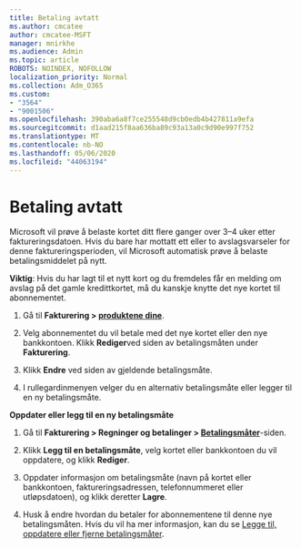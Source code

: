```yaml
---
title: Betaling avtatt
ms.author: cmcatee
author: cmcatee-MSFT
manager: mnirkhe
ms.audience: Admin
ms.topic: article
ROBOTS: NOINDEX, NOFOLLOW
localization_priority: Normal
ms.collection: Adm_O365
ms.custom:
- "3564"
- "9001506"
ms.openlocfilehash: 390aba6a8f7ce255548d9cb0edb4b427811a9efa
ms.sourcegitcommit: d1aad215f8aa636ba89c93a13a0c9d90e997f752
ms.translationtype: MT
ms.contentlocale: nb-NO
ms.lasthandoff: 05/06/2020
ms.locfileid: "44063194"
---
```

# <a name="payment-declined"></a>Betaling avtatt

Microsoft vil prøve å belaste kortet ditt flere ganger over 3–4 uker etter faktureringsdatoen.  Hvis du bare har mottatt ett eller to avslagsvarseler for denne faktureringsperioden, vil Microsoft automatisk prøve å belaste betalingsmiddelet på nytt.  

**Viktig**: Hvis du har lagt til et nytt kort og du fremdeles får en melding om avslag på det gamle kredittkortet, må du kanskje knytte det nye kortet til abonnementet.

1. Gå til **Fakturering > [produktene dine](https://go.microsoft.com/fwlink/p/?linkid=842054)**.

2. Velg abonnementet du vil betale med det nye kortet eller den nye bankkontoen. Klikk **Rediger**ved siden av betalingsmåten under **Fakturering**.

3. Klikk **Endre** ved siden av gjeldende betalingsmåte.

4. I rullegardinmenyen velger du en alternativ betalingsmåte eller legger til en ny betalingsmåte.

**Oppdater eller legg til en ny betalingsmåte**

1. Gå til **Fakturering > Regninger og betalinger > [Betalingsmåter](https://go.microsoft.com/fwlink/p/?linkid=2018806)**-siden.

2. Klikk **Legg til en betalingsmåte**, velg kortet eller bankkontoen du vil oppdatere, og klikk **Rediger**.

3. Oppdater informasjon om betalingsmåte (navn på kortet eller bankkontoen, faktureringsadressen, telefonnummeret eller utløpsdatoen), og klikk deretter **Lagre**.

4. Husk å endre hvordan du betaler for abonnementene til denne nye betalingsmåten. Hvis du vil ha mer informasjon, kan du se [Legge til, oppdatere eller fjerne betalingsmåter](https://go.microsoft.com/fwlink/?linkid=2118133).
